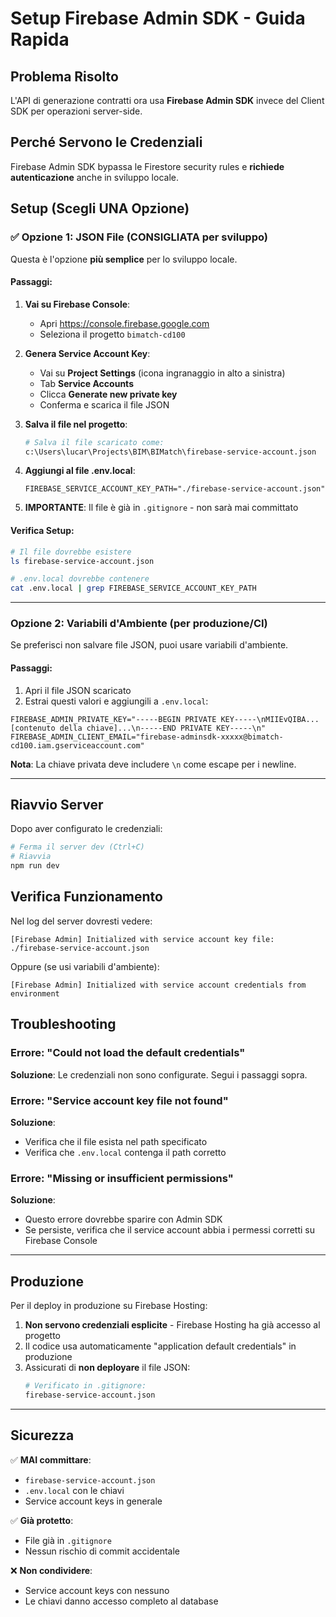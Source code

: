 # Setup Firebase Admin SDK - Guida Rapida

## Problema Risolto
L'API di generazione contratti ora usa **Firebase Admin SDK** invece del Client SDK per operazioni server-side.

## Perché Servono le Credenziali

Firebase Admin SDK bypassa le Firestore security rules e **richiede autenticazione** anche in sviluppo locale.

## Setup (Scegli UNA Opzione)

### ✅ Opzione 1: JSON File (CONSIGLIATA per sviluppo)

Questa è l'opzione **più semplice** per lo sviluppo locale.

#### Passaggi:

1. **Vai su Firebase Console**:
   - Apri https://console.firebase.google.com
   - Seleziona il progetto `bimatch-cd100`

2. **Genera Service Account Key**:
   - Vai su **Project Settings** (icona ingranaggio in alto a sinistra)
   - Tab **Service Accounts**
   - Clicca **Generate new private key**
   - Conferma e scarica il file JSON

3. **Salva il file nel progetto**:
   ```bash
   # Salva il file scaricato come:
   c:\Users\lucar\Projects\BIM\BIMatch\firebase-service-account.json
   ```

4. **Aggiungi al file .env.local**:
   ```env
   FIREBASE_SERVICE_ACCOUNT_KEY_PATH="./firebase-service-account.json"
   ```

5. **IMPORTANTE**: Il file è già in `.gitignore` - non sarà mai committato

#### Verifica Setup:

```bash
# Il file dovrebbe esistere
ls firebase-service-account.json

# .env.local dovrebbe contenere
cat .env.local | grep FIREBASE_SERVICE_ACCOUNT_KEY_PATH
```

---

### Opzione 2: Variabili d'Ambiente (per produzione/CI)

Se preferisci non salvare file JSON, puoi usare variabili d'ambiente.

#### Passaggi:

1. Apri il file JSON scaricato
2. Estrai questi valori e aggiungili a `.env.local`:

```env
FIREBASE_ADMIN_PRIVATE_KEY="-----BEGIN PRIVATE KEY-----\nMIIEvQIBA...[contenuto della chiave]...\n-----END PRIVATE KEY-----\n"
FIREBASE_ADMIN_CLIENT_EMAIL="firebase-adminsdk-xxxxx@bimatch-cd100.iam.gserviceaccount.com"
```

**Nota**: La chiave privata deve includere `\n` come escape per i newline.

---

## Riavvio Server

Dopo aver configurato le credenziali:

```bash
# Ferma il server dev (Ctrl+C)
# Riavvia
npm run dev
```

## Verifica Funzionamento

Nel log del server dovresti vedere:

```
[Firebase Admin] Initialized with service account key file: ./firebase-service-account.json
```

Oppure (se usi variabili d'ambiente):

```
[Firebase Admin] Initialized with service account credentials from environment
```

## Troubleshooting

### Errore: "Could not load the default credentials"
**Soluzione**: Le credenziali non sono configurate. Segui i passaggi sopra.

### Errore: "Service account key file not found"
**Soluzione**:
- Verifica che il file esista nel path specificato
- Verifica che `.env.local` contenga il path corretto

### Errore: "Missing or insufficient permissions"
**Soluzione**:
- Questo errore dovrebbe sparire con Admin SDK
- Se persiste, verifica che il service account abbia i permessi corretti su Firebase Console

---

## Produzione

Per il deploy in produzione su Firebase Hosting:

1. **Non servono credenziali esplicite** - Firebase Hosting ha già accesso al progetto
2. Il codice usa automaticamente "application default credentials" in produzione
3. Assicurati di **non deployare** il file JSON:
   ```bash
   # Verificato in .gitignore:
   firebase-service-account.json
   ```

---

## Sicurezza

✅ **MAI committare**:
- `firebase-service-account.json`
- `.env.local` con le chiavi
- Service account keys in generale

✅ **Già protetto**:
- File già in `.gitignore`
- Nessun rischio di commit accidentale

❌ **Non condividere**:
- Service account keys con nessuno
- Le chiavi danno accesso completo al database
